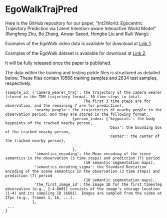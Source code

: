 # EgoWalkTrajPred

Here is the GitHub repository for our paper, "Int2World: Egocentric Trajectory Prediction via Latent Intention-aware Interactive World Model" (Rongfeng Zhu, Bo Zhang, Anwar Saeed, Hongbo Liu and Ruili Wang):

Examples of the EgoWalk video data is available for download at [Link 1](https://drive.google.com/drive/folders/1jNs6y97eu1keCNyBiOCdzJE6CLLNLmzO?usp=sharing).

Examples of the EgoWalk dataset is available for download at [Link 2](https://drive.google.com/drive/folders/12QVoaiouw3NhAgmulVxmB-smt8ayXe4b?usp=sharing).

It will be fully released once the paper is published.

The data within the training and testing pickle files is structured as detailed below. These files contain 10566 training samples and 2634 test samples, respectively.

```
{sample_id: {'camera_wearer_traj': the trajectory of the camera wearer (stored in the TUM trajectory format. 10 time steps in total. 
                                   The first 3 time steps are for observation, and the remaining 7 are for prediction),
             'nearby_people': the trajectories of nearby people in the observation period, and they are stored in the following format:
                              {person_index: {'keypoints': the body keypoints of the tracked nearby person,
                                              'bbox': the bounding box of the tracked nearby person,
                                              'center': the center of the tracked nearby person},
                               ...
                              },                                                         
             'semantics_encoding': the Mean encoding of the scene semantics in the observation (3 time steps) and prediction (7) period 
                                   (10 semantic segmentation maps),
             'semantics_encoding_sigma': the Standard Deviation encoding of the scene semantics in the observation (3 time steps) and prediction (7) period 
                                   (10 semantic segmentation maps),
             'the_first_image_id': the image ID for the first timestep observation (e.g., 1-4-6601) consists of the image's storage location (1-4) and its sampling ID (6601). Images are sampled from the video at 2fps (e.g., frames 1, 16, ...).
            },
 ...
}
```


